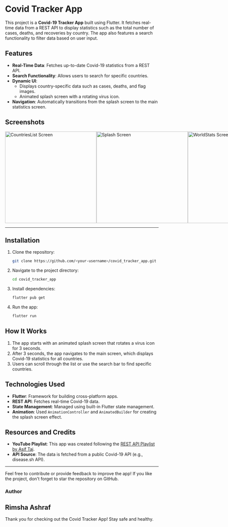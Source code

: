 # Covid Tracker App

This project is a **Covid-19 Tracker App** built using Flutter. It fetches real-time data from a REST API to display statistics such as the total number of cases, deaths, and recoveries by country. The app also features a search functionality to filter data based on user input.

## Features

- **Real-Time Data**: Fetches up-to-date Covid-19 statistics from a REST API.
- **Search Functionality**: Allows users to search for specific countries.
- **Dynamic UI**:
    - Displays country-specific data such as cases, deaths, and flag images.
    - Animated splash screen with a rotating virus icon.
- **Navigation**: Automatically transitions from the splash screen to the main statistics screen.

## Screenshots

<div style="display: flex; justify-content: space-around;">
  <img src="https://github.com/Rimsha8954/Image_data/blob/main/worldStatsScreen.jpg" alt="CountriesList Screen" width="300"/>
  <img src="https://github.com/Rimsha8954/Image_data/blob/main/splashScreen.jpg" alt="Splash Screen" width="300"/>
  <img src="https://github.com/Rimsha8954/Image_data/blob/main/countriesList.jpg" alt="WorldStats Screen" width="300"/>
</div>

---
## Installation

1. Clone the repository:
   ```bash
   git clone https://github.com/<your-username>/covid_tracker_app.git
   ```
2. Navigate to the project directory:
   ```bash
   cd covid_tracker_app
   ```
3. Install dependencies:
   ```bash
   flutter pub get
   ```
4. Run the app:
   ```bash
   flutter run
   ```

## How It Works

1. The app starts with an animated splash screen that rotates a virus icon for 3 seconds.
2. After 3 seconds, the app navigates to the main screen, which displays Covid-19 statistics for all countries.
3. Users can scroll through the list or use the search bar to find specific countries.

## Technologies Used

- **Flutter**: Framework for building cross-platform apps.
- **REST API**: Fetches real-time Covid-19 data.
- **State Management**: Managed using built-in Flutter state management.
- **Animation**: Used `AnimationController` and `AnimatedBuilder` for creating the splash screen effect.

## Resources and Credits

- **YouTube Playlist**: This app was created following the [REST API Playlist by Asif Taj](https://www.youtube.com/watch?v=2_sjpyAvvo8&list=PLFyjjoCMAPtzgITDreXNNkSWLKbd1wf51&index=1).
- **API Source**: The data is fetched from a public Covid-19 API (e.g., disease.sh API).


---

Feel free to contribute or provide feedback to improve the app! If you like the project, don't forget to star the repository on GitHub.

### Author

Rimsha Ashraf
---

Thank you for checking out the Covid Tracker App! Stay safe and healthy.
